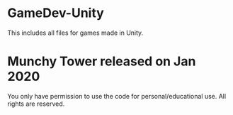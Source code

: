 # GameDev-Unity

This includes all files for games made in Unity.

# Munchy Tower released on Jan 2020

You only have permission to use the code for personal/educational use. All rights are reserved.

